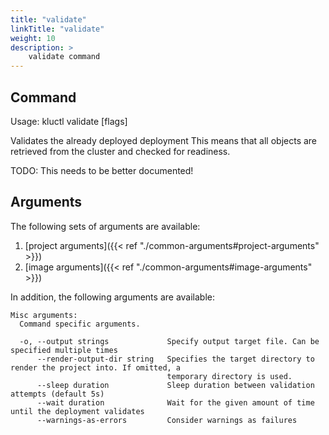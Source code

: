 ```yaml
---
title: "validate"
linkTitle: "validate"
weight: 10
description: >
    validate command
---
```


## Command
<!-- BEGIN SECTION "validate" "Usage" false -->
Usage: kluctl validate [flags]

Validates the already deployed deployment
This means that all objects are retrieved from the cluster and checked for readiness.

TODO: This needs to be better documented!

<!-- END SECTION -->

## Arguments
The following sets of arguments are available:
1. [project arguments]({{< ref "./common-arguments#project-arguments" >}})
1. [image arguments]({{< ref "./common-arguments#image-arguments" >}})

In addition, the following arguments are available:
<!-- BEGIN SECTION "validate" "Misc arguments" true -->
```
Misc arguments:
  Command specific arguments.

  -o, --output strings             Specify output target file. Can be specified multiple times
      --render-output-dir string   Specifies the target directory to render the project into. If omitted, a
                                   temporary directory is used.
      --sleep duration             Sleep duration between validation attempts (default 5s)
      --wait duration              Wait for the given amount of time until the deployment validates
      --warnings-as-errors         Consider warnings as failures

```
<!-- END SECTION -->
